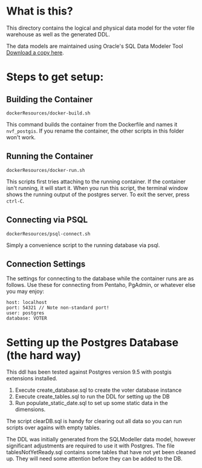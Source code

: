 # What is this?

This directory contains the logical and physical data model for the voter file warehouse as well as the generated DDL.

The data models are maintained using Oracle's SQL Data Modeler Tool [Download a copy here](http://www.oracle.com/technetwork/developer-tools/datamodeler/overview/index.html).

# Steps to get setup:

## Building the Container
```
dockerResources/docker-build.sh
```
This command builds the container from the Dockerfile and names it `nvf_postgis`. If you rename the container, the other scripts in this folder won't work. 

## Running the Container 
```
dockerResources/docker-run.sh
```
This scripts first tries attaching to the running container. If the container isn't running, it will start it. When you run this script, the terminal window shows the running output of the postgres server. To exit the server, press `ctrl-C`.

## Connecting via PSQL
```
dockerResources/psql-connect.sh
```
Simply a convenience script to the running database via psql.

## Connection Settings
The settings for connecting to the database while the container runs are as follows. Use these for connecting from Pentaho, PgAdmin, or whatever else you may enjoy:

```
host: localhost
port: 54321 // Note non-standard port! 
user: postgres 
database: VOTER
```




# Setting up the Postgres Database (the hard way)
This ddl has been tested against Postgres version 9.5 with postgis extensions installed.

1. Execute create_database.sql to create the voter database instance
2. Execute create_tables.sql to run the DDL for setting up the DB
3. Run populate_static_date.sql to set up some static data in the dimensions.

The script clearDB.sql is handy for clearing out all data so you can run scripts over agains
with empty tables.

The DDL was initially generated from the SQLModeller data model, however significant adjustments are required to 
use it with Postgres. The file tablesNotYetReady.sql contains some tables that have not yet been cleaned up.
They will need some attention before they can be added to the DB.
